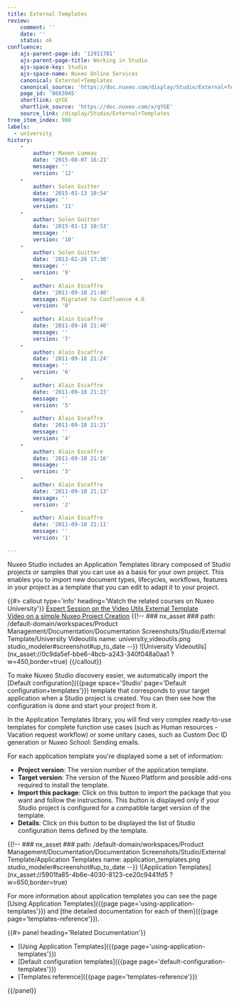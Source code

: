 ```yaml
---
title: External Templates
review:
    comment: ''
    date: ''
    status: ok
confluence:
    ajs-parent-page-id: '12911781'
    ajs-parent-page-title: Working in Studio
    ajs-space-key: Studio
    ajs-space-name: Nuxeo Online Services
    canonical: External+Templates
    canonical_source: 'https://doc.nuxeo.com/display/Studio/External+Templates'
    page_id: '8683945'
    shortlink: qYGE
    shortlink_source: 'https://doc.nuxeo.com/x/qYGE'
    source_link: /display/Studio/External+Templates
tree_item_index: 900
labels:
  - university
history:
    -
        author: Manon Lumeau
        date: '2015-08-07 16:21'
        message: ''
        version: '12'
    -
        author: Solen Guitter
        date: '2015-01-13 10:54'
        message: ''
        version: '11'
    -
        author: Solen Guitter
        date: '2015-01-13 10:53'
        message: ''
        version: '10'
    -
        author: Solen Guitter
        date: '2013-02-26 17:30'
        message: ''
        version: '9'
    -
        author: Alain Escaffre
        date: '2011-09-18 21:40'
        message: Migrated to Confluence 4.0
        version: '8'
    -
        author: Alain Escaffre
        date: '2011-09-18 21:40'
        message: ''
        version: '7'
    -
        author: Alain Escaffre
        date: '2011-09-18 21:24'
        message: ''
        version: '6'
    -
        author: Alain Escaffre
        date: '2011-09-18 21:23'
        message: ''
        version: '5'
    -
        author: Alain Escaffre
        date: '2011-09-18 21:21'
        message: ''
        version: '4'
    -
        author: Alain Escaffre
        date: '2011-09-18 21:16'
        message: ''
        version: '3'
    -
        author: Alain Escaffre
        date: '2011-09-18 21:13'
        message: ''
        version: '2'
    -
        author: Alain Escaffre
        date: '2011-09-18 21:11'
        message: ''
        version: '1'

---
```

Nuxeo Studio includes an Application Templates library composed of Studio projects or samples that you can use as a basis for your own project. This enables you to import new document types, lifecycles, workflows, features in your project as a template that you can edit to adapt it to your project.

{{#> callout type='info' heading='Watch the related courses on Nuxeo University'}}
[Expert Session on the Video Utils External Template](https://university.nuxeo.com/learn/public/course/view/elearning/135/expert-session-studio-external-templates-videoutils)</br> 
[Video on a simple Nuxeo Project Creation](https://university.nuxeo.com/learn/public/course/view/elearning/144/nuxeo-platform-quickstart-creation-of-a-simple-nuxeo-studio-project)
{{!--     ### nx_asset ###
    path: /default-domain/workspaces/Product Management/Documentation/Documentation Screenshots/Studio/External Template/University Videoutils
    name: university_videoutils.png
    studio_modeler#screenshot#up_to_date
--}}
![University Videoutils](nx_asset://0c9da5ef-bbe6-4bcb-a243-340f048a0aa1 ?w=450,border=true)
{{/callout}}

To make Nuxeo Studio discovery easier, we automatically import the [Default configuration]({{page space='Studio' page='Default configuration+templates'}}) template that corresponds to your target application when a Studio project is created. You can then see how the configuration is done and start your project from it.

In the Application Templates library, you will find very complex ready-to-use templates for complete function use cases (such as Human resources - Vacation request workflow) or some unitary cases, such as Custom Doc ID generation or Nuxeo School: Sending emails.

For each application template you're displayed some a set of information:

*   **Project version**: The version number of the application template.
*   **Target version**: The version of the Nuxeo Platform and possible add-ons required to install the template.
*   **Import this package**: Click on this button to import the package that you want and follow the instructions. This button is displayed only if your Studio project is configured for a compatible target version of the template.
*   **Details**: Click on this button to be displayed the list of Studio configuration items defined by the template.

{{!--     ### nx_asset ###
    path: /default-domain/workspaces/Product Management/Documentation/Documentation Screenshots/Studio/External Template/Application Templates
    name: application_templates.png
    studio_modeler#screenshot#up_to_date
--}}
![Application Templates](nx_asset://5901fa85-4b6e-4030-8123-ce20c9441fd5 ?w=650,border=true)

For more information about application templates you can see the page [Using Application Templates]({{page page='using-application-templates'}}) and [the detailed documentation for each of them]({{page page='templates-reference'}}).

<div class="row" data-equalizer data-equalize-on="medium">
<div class="column medium-6">
{{#> panel heading='Related Documentation'}}

- [Using Application Templates]({{page page='using-application-templates'}})
- [Default configuration templates]({{page page='default-configuration-templates'}})
- [Templates reference]({{page page='templates-reference'}})

{{/panel}}
</div>
<div class="column medium-6">
</div>
</div>
